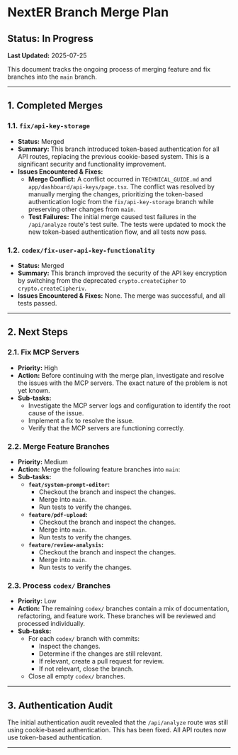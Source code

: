 # NextER Branch Merge Plan

## Status: In Progress

**Last Updated:** 2025-07-25

This document tracks the ongoing process of merging feature and fix branches into the `main` branch.

---

## 1. Completed Merges

### 1.1. `fix/api-key-storage`
- **Status:** Merged
- **Summary:** This branch introduced token-based authentication for all API routes, replacing the previous cookie-based system. This is a significant security and functionality improvement.
- **Issues Encountered & Fixes:**
  - **Merge Conflict:** A conflict occurred in `TECHNICAL_GUIDE.md` and `app/dashboard/api-keys/page.tsx`. The conflict was resolved by manually merging the changes, prioritizing the token-based authentication logic from the `fix/api-key-storage` branch while preserving other changes from `main`.
  - **Test Failures:** The initial merge caused test failures in the `/api/analyze` route's test suite. The tests were updated to mock the new token-based authentication flow, and all tests now pass.

### 1.2. `codex/fix-user-api-key-functionality`
- **Status:** Merged
- **Summary:** This branch improved the security of the API key encryption by switching from the deprecated `crypto.createCipher` to `crypto.createCipheriv`.
- **Issues Encountered & Fixes:** None. The merge was successful, and all tests passed.

---

## 2. Next Steps

### 2.1. Fix MCP Servers
- **Priority:** High
- **Action:** Before continuing with the merge plan, investigate and resolve the issues with the MCP servers. The exact nature of the problem is not yet known.
- **Sub-tasks:**
  - Investigate the MCP server logs and configuration to identify the root cause of the issue.
  - Implement a fix to resolve the issue.
  - Verify that the MCP servers are functioning correctly.

### 2.2. Merge Feature Branches
- **Priority:** Medium
- **Action:** Merge the following feature branches into `main`:
- **Sub-tasks:**
  - **`feat/system-prompt-editor`:**
    - Checkout the branch and inspect the changes.
    - Merge into `main`.
    - Run tests to verify the changes.
  - **`feature/pdf-upload`:**
    - Checkout the branch and inspect the changes.
    - Merge into `main`.
    - Run tests to verify the changes.
  - **`feature/review-analysis`:**
    - Checkout the branch and inspect the changes.
    - Merge into `main`.
    - Run tests to verify the changes.

### 2.3. Process `codex/` Branches
- **Priority:** Low
- **Action:** The remaining `codex/` branches contain a mix of documentation, refactoring, and feature work. These branches will be reviewed and processed individually.
- **Sub-tasks:**
  - For each `codex/` branch with commits:
    - Inspect the changes.
    - Determine if the changes are still relevant.
    - If relevant, create a pull request for review.
    - If not relevant, close the branch.
  - Close all empty `codex/` branches.

---

## 3. Authentication Audit

The initial authentication audit revealed that the `/api/analyze` route was still using cookie-based authentication. This has been fixed. All API routes now use token-based authentication.

---
